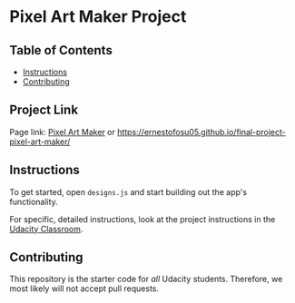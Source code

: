 # Pixel Art Maker Project

## Table of Contents

* [Instructions](#instructions)
* [Contributing](#contributing)

## Project Link

Page link: [Pixel Art Maker](https://ernestofosu05.github.io/final-project-pixel-art-maker/) or https://ernestofosu05.github.io/final-project-pixel-art-maker/

## Instructions

To get started, open `designs.js` and start building out the app's functionality.

For specific, detailed instructions, look at the project instructions in the [Udacity Classroom](https://classroom.udacity.com/me).

## Contributing

This repository is the starter code for _all_ Udacity students. Therefore, we most likely will not accept pull requests.